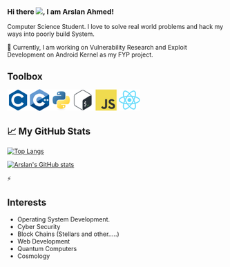 <!--
**DeathNet123/DeathNet123** is a ✨ _special_ ✨ repository because its `README.md` (this file) appears on your GitHub profile.

Here are some ideas to get you started:

- 🔭 I’m currently working on ...
- 🌱 I’m currently learning ...
- 👯 I’m looking to collaborate on ...
- 🤔 I’m looking for help with ...
- 💬 Ask me about ...
- 📫 How to reach me: ...
- 😄 Pronouns: ...
- ⚡ Fun fact: ...
-->
### Hi there <img src="https://raw.githubusercontent.com/MartinHeinz/MartinHeinz/master/wave.gif" width="20px">, I am Arslan Ahmed!

<p>Computer Science Student. I love to solve real world problems and hack my ways into poorly build System.</p>
<p>🌱 Currently, I am working on Vulnerability Research and Exploit Development on Android Kernel as my FYP project.</p>

## Toolbox
<img src = "https://github.com/devicons/devicon/blob/master/icons/c/c-plain.svg" alt = "C-Logo" width="50" height="50"><img src = "https://github.com/devicons/devicon/blob/master/icons/cplusplus/cplusplus-original.svg" alt = "C++-Logo" width="50" height="50"><img src = "https://github.com/devicons/devicon/blob/master/icons/python/python-original.svg" alt = "Python" width="50" height="50"><img src ="https://github.com/devicons/devicon/blob/master/icons/bash/bash-original.svg" alt = "BASH" width="50" height="50">
 <img src = "https://github.com/devicons/devicon/blob/master/icons/javascript/javascript-original.svg" alt ="JS" width="50" height="50">
<img src = "https://github.com/devicons/devicon/blob/master/icons/react/react-original.svg" alt = "React" width="50" height="50">


## &#x1f4c8; My GitHub Stats

[![Top Langs](https://github-readme-stats.vercel.app/api/top-langs/?username=DeathNet123&theme=radical)](https://github.com/anuraghazra/github-readme-stats)

[![Arslan's GitHub stats](https://github-readme-stats.vercel.app/api?username=DeathNet123&theme=radical)](https://github.com/anuraghazra/github-readme-stats)

⚡ 
## Interests

<ul>
  <li>Operating System Development.</li>
  <li>Cyber Security</li>
  <li>Block Chains (Stellars and other.....)</li>
  <li>Web Development</li>
  <li>Quantum Computers </li>
  <li>Cosmology</li>
</ul
